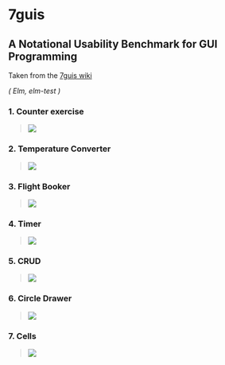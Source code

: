 # 7guis
## A Notational Usability Benchmark for GUI Programming

Taken from the [7guis wiki](https://github.com/eugenkiss/7guis/wiki)

_( Elm, elm-test )_


### 1. Counter exercise 
> [![](https://raw.githubusercontent.com/wiki/eugenkiss/7guis/images/counter.png)](counter)

### 2. Temperature Converter
> [![](https://raw.githubusercontent.com/wiki/eugenkiss/7guis/images/tempconv.png)](temperatureConverter)

### 3. Flight Booker
> [![](https://raw.githubusercontent.com/wiki/eugenkiss/7guis/images/bookflight.png)](flightBooker)

### 4. Timer
> ![](https://raw.githubusercontent.com/wiki/eugenkiss/7guis/images/timer.png)

### 5. CRUD
> ![](https://raw.githubusercontent.com/wiki/eugenkiss/7guis/images/crud.png)

### 6. Circle Drawer
> ![](https://raw.githubusercontent.com/wiki/eugenkiss/7guis/images/circledraw.png)

### 7. Cells
> ![](https://raw.githubusercontent.com/wiki/eugenkiss/7guis/images/cells.png)
